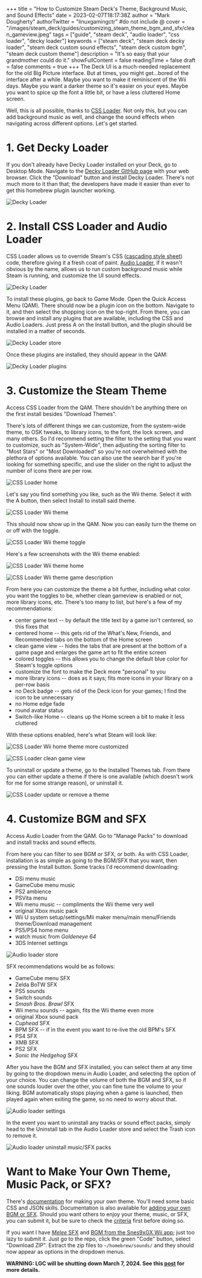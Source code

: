 +++
title = "How to Customize Steam Deck's Theme, Background Music, and Sound Effects"
date = 2023-02-07T18:17:38Z
author = "Mark Dougherty"
authorTwitter = "linuxgamingctr" #do not include @
cover = "/images/steam_deck/guides/customizing_steam_theme_bgm_and_sfx/clean_gameview.jpeg"
tags = ["guide", "steam deck", "audio loader", "css loader", "decky loader"]
keywords = ["steam deck", "steam deck decky loader", "steam deck custom sound effects", "steam deck custom bgm", "steam deck custom theme"]
description = "It's so easy that your grandmother could do it."
showFullContent = false
readingTime = false
draft = false
comments = true
+++
The Deck UI is a much-needed replacement for the old Big Picture interface. But at times, you might get...bored of the interface after a while. Maybe you want to make it reminiscent of the Wii days. Maybe you want a darker theme so it's easier on your eyes. Maybe you want to spice up the font a little bit, or have a less cluttered Home screen.

Well, this is all possible, thanks to [CSS Loader](https://github.com/suchmememanyskill/SDH-CssLoader). Not only this, but you can add background music as well, and change the sound effects when navigating across different options. Let's get started.

# 1. Get Decky Loader
If you don't already have Decky Loader installed on your Deck, go to Desktop Mode. Navigate to the [Decky Loader GitHub page](https://github.com/SteamDeckHomebrew/decky-loader) with your web browser. Click the "Download" button and install Decky Loader. There's not much more to it than that; the developers have made it easier than ever to get this homebrew plugin launcher working.

![Decky Loader](/images/steam_deck/guides/powertools/decky_loader_github_page.webp)

# 2. Install CSS Loader and Audio Loader
CSS Loader allows us to override Steam's CSS ([cascading style sheet](https://www.w3schools.com/html/html_css.asp)) code, therefore giving it a fresh coat of paint. [Audio Loader](https://github.com/EMERALD0874/SDH-AudioLoader), if it wasn't obvious by the name, allows us to run custom background music while Steam is running, and customize the UI sound effects.

![Decky Loader](/images/steam_deck/guides/customizing_steam_theme_bgm_and_sfx/decky.jpeg)

To install these plugins, go back to Game Mode. Open the Quick Access Menu (QAM). There should now be a plugin icon on the bottom. Navigate to it, and then select the shopping icon on the top-right. From there, you can browse and install any plugins that are available, including the CSS and Audio Loaders. Just press A on the Install button, and the plugin should be installed in a matter of seconds.

![Decky Loader store](/images/steam_deck/guides/customizing_steam_theme_bgm_and_sfx/decky_loader_store.jpeg)

Once these plugins are installed, they should appear in the QAM:

![Decky Loader plugins](/images/steam_deck/guides/customizing_steam_theme_bgm_and_sfx/installed_plugins.jpeg)

# 3. Customize the Steam Theme
Access CSS Loader from the QAM. There shouldn't be anything there on the first install besides "Download Themes".

There's lots of different things we can customize, from the system-wide theme, to OSK tweaks, to library icons, to the font, the lock screen, and many others. So I'd recommend setting the filter to the setting that you want to customize, such as "System-Wide", then adjusting the sorting filter to "Most Stars" or "Most Downloaded" so you're not overwhelmed with the plethora of options available. You can also use the search bar if you're looking for something specific, and use the slider on the right to adjust the number of icons there are per row.

![CSS Loader home](/images/steam_deck/guides/customizing_steam_theme_bgm_and_sfx/css_loader.jpeg)

Let's say you find something you like, such as the Wii theme. Select it with the A button, then select Install to install said theme.

![CSS Loader Wii theme](/images/steam_deck/guides/customizing_steam_theme_bgm_and_sfx/wii_theme.jpeg)

This should now show up in the QAM. Now you can easily turn the theme on or off with the toggle.

![CSS Loader Wii theme toggle](/images/steam_deck/guides/customizing_steam_theme_bgm_and_sfx/toggle_theme.jpeg)

Here's a few screenshots with the Wii theme enabled:

![CSS Loader Wii theme home](/images/steam_deck/guides/customizing_steam_theme_bgm_and_sfx/wii_home.jpeg)

![CSS Loader Wii theme game description](/images/steam_deck/guides/customizing_steam_theme_bgm_and_sfx/wii_game_desc.jpeg)

From here you can customize the theme a bit further, including what color you want the toggles to be, whether clean gameview is enabled or not, more library icons, etc. There's too many to list, but here's a few of my recommendations:
- center game text -- by default the title text by a game isn't centered, so this fixes that
- centered home -- this gets rid of the What's New, Friends, and Recommended tabs on the bottom of the Home screen
- clean game view -- hides the tabs that are present at the bottom of a game page and enlarges the game art to fit the entire screen
- colored toggles -- this allows you to change the default blue color for Steam's toggle options
- customize the font to make the Deck more "personal" to you
- more library icons -- does as it says; fits more icons in your library on a per-row basis
- no Deck badge -- gets rid of the Deck icon for your games; I find the icon to be unnecessary
- no Home edge fade
- round avatar status
- Switch-like Home -- cleans up the Home screen a bit to make it less cluttered

With these options enabled, here's what Steam will look like:

![CSS Loader Wii home theme more customized](/images/steam_deck/guides/customizing_steam_theme_bgm_and_sfx/wii_home_more_customized.jpeg)

![CSS Loader clean game view](/images/steam_deck/guides/customizing_steam_theme_bgm_and_sfx/clean_gameview.jpeg)

To uninstall or update a theme, go to the Installed Themes tab. From there you can either update a theme if there is one available (which doesn't work for me for some strange reason), or uninstall it.

![CSS Loader update or remove a theme](/images/steam_deck/guides/customizing_steam_theme_bgm_and_sfx/installed_themes.jpeg)

# 4. Customize BGM and SFX
Access Audio Loader from the QAM. Go to "Manage Packs" to download and install tracks and sound effects.

From here you can filter to see BGM or SFX, or both. As with CSS Loader, installation is as simple as going to the BGM/SFX that you want, then pressing the Install button. Some tracks I'd recommend downloading:
- DSi menu music
- GameCube menu music
- PS2 ambience
- PSVita menu
- Wii menu music -- compliments the Wii theme very well
- original Xbox music pack
- Wii U system setup/settings/Mii maker menu/main menu/Friends theme/Download management
- PS5/PS4 home menu
- watch music from *Goldeneye 64*
- 3DS Internet settings

![Audio loader store](/images/steam_deck/guides/customizing_steam_theme_bgm_and_sfx/audio_loader_store.jpeg)

SFX recommendations would be as follows:
- GameCube menu SFX
- Zelda BoTW SFX
- PS5 sounds
- Switch sounds
- *Smash Bros. Brawl* SFX
- Wii menu sounds -- again, fits the Wii theme even more
- original Xbox sound pack
- *Cuphead* SFX
- BPM SFX -- if in the event you want to re-live the old BPM's SFX
- PS4 SFX
- XMB SFX
- PS2 SFX
- *Sonic the Hedgehog* SFX

After you have the BGM and SFX installed, you can select them at any time by going to the dropdown menu in Audio Loader, and selecting the option of your choice. You can change the volume of both the BGM and SFX, so if one sounds louder over the other, you can fine tune the volume to your liking. BGM automatically stops playing when a game is launched, then played again when exiting the game, so no need to worry about that.

![Audio loader settings](/images/steam_deck/guides/customizing_steam_theme_bgm_and_sfx/audio_loader.jpeg)

In the event you want to uninstall any tracks or sound effect packs, simply head to the Uninstall tab in the Audio Loader store and select the Trash icon to remove it.

![Audio loader uninstall music/SFX packs](/images/steam_deck/guides/customizing_steam_theme_bgm_and_sfx/uninstall_audio.jpeg)

# Want to Make Your Own Theme, Music Pack, or SFX?
There's [documentation](https://docs.deckthemes.com/#/CSSLoader/README?id=%f0%9f%8e%a8-creating-a-theme) for making your own theme. You'll need some basic CSS and JSON skills. Documentation is also available for [adding your own BGM or SFX](https://docs.deckthemes.com/#/AudioLoader/README). Should you want others to enjoy your theme, music, or SFX, you can submit it, but be sure to check the [criteria](https://docs.deckthemes.com/#/Submission?id=submit-to-deckthemescom) first before doing so.

If you want I have [*Melee* SFX](https://github.com/linuxgamingcentral/melee-sfx) and [BGM from the Snes9xGX Wii app](https://github.com/linuxgamingcentral/snes9xgx-bgm); just too lazy to submit it. Just go to the repo, click the green "Code" button, select "Download ZIP". Extract the zip files to `~/homebrew/sounds/` and they should now appear as options in the dropdown menus.

**WARNING: LGC will be shutting down March 7, 2024. See this [post](https://linuxgamingcentral.com/posts/the-end-of-lgc/) for more details.**
